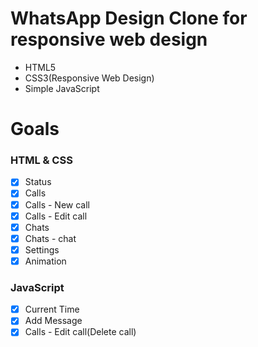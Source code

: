 # WhatsApp Design Clone for responsive web design

- HTML5
- CSS3(Responsive Web Design)
- Simple JavaScript

# Goals

### HTML & CSS

- [x] Status
- [x] Calls
- [x] Calls - New call
- [x] Calls - Edit call
- [x] Chats
- [x] Chats - chat
- [x] Settings
- [x] Animation

### JavaScript

- [x] Current Time
- [x] Add Message
- [x] Calls - Edit call(Delete call)
